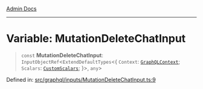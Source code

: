[Admin Docs](/)

***

# Variable: MutationDeleteChatInput

> `const` **MutationDeleteChatInput**: `InputObjectRef`\<`ExtendDefaultTypes`\<\{ `Context`: [`GraphQLContext`](../../../context/type-aliases/GraphQLContext.md); `Scalars`: [`CustomScalars`](../../../scalars/type-aliases/CustomScalars.md); \}\>, `any`\>

Defined in: [src/graphql/inputs/MutationDeleteChatInput.ts:9](https://github.com/Suyash878/talawa-api/blob/4657139c817cb5935454def8fb620b05175365a9/src/graphql/inputs/MutationDeleteChatInput.ts#L9)
